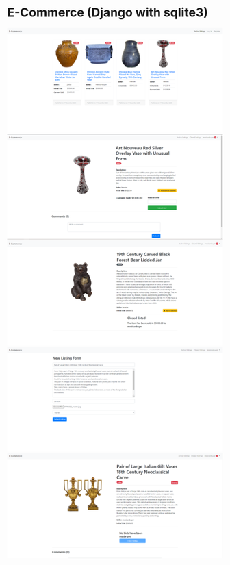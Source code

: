 # E-Commerce (Django with sqlite3)

![](./docs/img_001.png)
![](./docs/img_002.png)
![](./docs/img_003.png)
![](./docs/img_004.png)
![](./docs/img_005.png)
